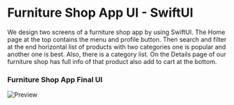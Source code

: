 # Furniture Shop App UI - SwiftUI




We design two screens of a furniture shop app by using SwiftUI. The Home page at the top contains the menu and profile button. Then search and filter at the end horizontal list of products with two categories one is popular and another one is best. Also, there is a category list.
On the Details page of our furniture shop has full info of that product also add to cart at the bottom.

### Furniture Shop App Final UI

![Preview](/gif.gif)



